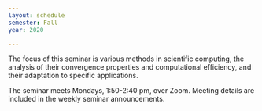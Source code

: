 ```yaml
---
layout: schedule
semester: Fall
year: 2020

---
```


The focus of this seminar is various methods in scientific computing,
the analysis of their convergence properties and computational efficiency,
and their adaptation to specific applications.

The seminar meets Mondays, 1:50-2:40 pm, over Zoom. Meeting details are included in the weekly seminar announcements.

